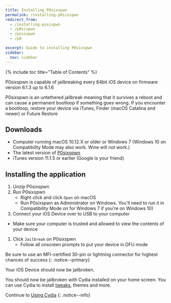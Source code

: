 ```yaml
---
title: Installing P0sixspwn
permalink: /installing-p0sixspwn
redirect_from:
  - /installing-posixpwn
  - /p0sixpwn
  - /posixpwn
  - /p0

excerpt: Guide to installing P0sixspwn
sidebar:
  nav: sidebar
---
```


{% include toc title="Table of Contents" %}

P0sixspwn is capable of jailbreaking every 64bit iOS device on firmware version 6.1.3 up to 6.1.6

P0sixspwn is an untethered jailbreak meaning that it survives a reboot and can cause a permanent bootloop if something goes wrong. If you encounter a bootloop, restore your device via iTunes, Finder (macOS Catalina and newer) or Future Restore

## Downloads

- Computer running macOS 10.12.X or older or Windows 7 (Windows 10 on Compatibility Mode may also work. Wine will not work.)
- The latest version of [P0sixspwn](https://ih8sn0w.com/p0sixspwn.html)
- iTunes version 11.1.5 or earlier (Google is your friend)

## Installing the application

1. Unzip P0sixspwn
1. Run P0sixspwn
    - Right click and click `Open` on macOS
    - Run P0sixspwn as Administrator on Windows. You'll need to run it in Compatibility Mode on for Windows 7 if you're on Windows 10)
1. Connect your iOS Device over to USB to your computer
  - Make sure your computer is trusted and allowed to view the contents of your device
1. Click `Jailbreak` on P0sixspwn
    - Follow all onscreen prompts to put your device in DFU mode

Be sure to use an MFI-certified 30-pin or lightning connector for highest chances of success
{: .notice--primary}

Your iOS Device should now be jailbroken.

You should now be jailbroken with Cydia installed on your home screen. You can use Cydia to install [tweaks](faq#tweaks), themes and more.

Continue to [Using Cydia](using-cydia)
{: .notice--info}
